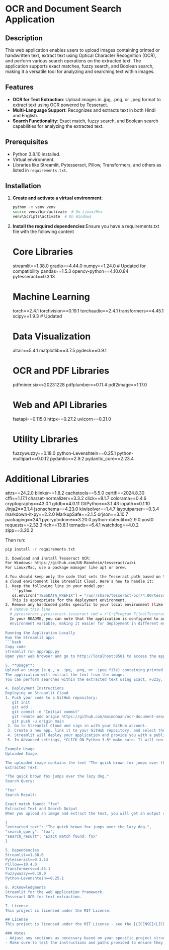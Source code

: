 # OCR and Document Search Application

## Description
This web application enables users to upload images containing printed or handwritten text, extract text using Optical Character Recognition (OCR), and perform various search operations on the extracted text. The application supports exact matches, fuzzy search, and Boolean search, making it a versatile tool for analyzing and searching text within images.

## Features
- **OCR for Text Extraction**: Upload images in .jpg, .png, or .jpeg format to extract text using OCR powered by Tesseract.
- **Multi-Language Support**: Recognizes and extracts text in both Hindi and English.
- **Search Functionality**: Exact match, fuzzy search, and Boolean search capabilities for analyzing the extracted text.

## Prerequisites
- Python 3.8.10 installed.
- Virtual environment.
- Libraries like Streamlit, Pytesseract, Pillow, Transformers, and others as listed in `requirements.txt`.

## Installation

1. **Create and activate a virtual environment**:
   ```bash
   python -m venv venv
   source venv/bin/activate  # On Linux/Mac
   venv\Scripts\activate  # On Windows

2. **Install the required dependencies**:Ensure you have a requirements.txt file with the following content

    # Core Libraries
      streamlit==1.38.0
      gradio==4.44.0
      numpy==1.24.0  # Updated for compatibility
      pandas==1.5.3
      opencv-python==4.10.0.84
      pytesseract==0.3.13

    # Machine Learning 
      torch==2.4.1
      torchvision==0.19.1
      torchaudio==2.4.1
      transformers==4.45.1
      scipy==1.9.3  # Updated

    # Data Visualization
      altair==5.4.1
      matplotlib==3.7.5
      pydeck==0.9.1

    # OCR and PDF Libraries
      pdfminer.six==20231228
      pdfplumber==0.11.4
      pdf2image==1.17.0

    # Web and API Libraries
      fastapi==0.115.0
      httpx==0.27.2
      uvicorn==0.31.0

    # Utility Libraries
      fuzzywuzzy==0.18.0
      python-Levenshtein==0.25.1
      python-multipart==0.0.12
      pydantic==2.9.2
      pydantic_core==2.23.4

# Additional Libraries
attrs==24.2.0
blinker==1.8.2
cachetools==5.5.0
certifi==2024.8.30
cffi==1.17.1
charset-normalizer==3.3.2
click==8.1.7
colorama==0.4.6
cryptography==43.0.1
gitdb==4.0.11
GitPython==3.1.43
iopath==0.1.10
Jinja2==3.1.4
jsonschema==4.23.0
kiwisolver==1.4.7
layoutparser==0.3.4
markdown-it-py==2.2.0
MarkupSafe==2.1.5
orjson==3.10.7
packaging==24.1
pycryptodome==3.20.0
python-dateutil==2.9.0.post0
requests==2.32.3
rich==13.8.1
tornado==6.4.1
watchdog==4.0.2
zipp==3.20.2


   
   Then run:
   ```bash
   pip install -r requirements.txt

3. Download and install Tesseract OCR:
   For Windows: https://github.com/UB-Mannheim/tesseract/wiki
   For Linux/Mac, use a package manager like apt or brew.

4.You should keep only the code that sets the Tesseract path based on the environment variable, which is more suitable for deployment in 
  a cloud environment like Streamlit Cloud. Here’s how to handle it:
  1. Keep the following line in your model.py:
      ```python
      os.environ["TESSDATA_PREFIX"] = "/usr/share/tesseract-ocr/4.00/tessdata/"
      This is appropriate for the deployment environment.
  2. Remove any hardcoded paths specific to your local environment (like the Windows path):
     # Remove this line
     # pytesseract.pytesseract.tesseract_cmd = r'C:\Program Files\Tesseract-OCR\tesseract.exe'
     In your README, you can note that the application is configured to automatically detect Tesseract's installation based on the 
     environment variable, making it easier for deployment in different environments.
    
Running the Application Locally
   Run the Streamlit app:
   ```bash
   Copy code
   streamlit run app/app.py
   Open your web browser and go to http://localhost:8501 to access the app.  

5. **Usage**: 
   Upload an image (e.g., a .jpg, .png, or .jpeg file) containing printed or handwritten text.
   The application will extract the text from the image.
   You can perform searches within the extracted text using Exact, Fuzzy, or Boolean search options.

4. Deployment Instructions
   Deploying on Streamlit Cloud
   1. Push your code to a GitHub repository:
      git init
      git add .
      git commit -m "Initial commit"
      git remote add origin https://github.com/maimohaan/ocr-document-search-application.git
      git push -u origin main
    2. Go to Streamlit Cloud and sign in with your GitHub account.
    3. Create a new app, link it to your GitHub repository, and select the branch (usually main or master).
    4. Streamlit will deploy your application and provide you with a public URL where users can access it.
    5. In Advanced settings, *CLICK ON Python 3.8* make sure. It will run on *Python 3.8 ONLY*

Example Usage
Uploaded Image:

The uploaded image contains the text "The quick brown fox jumps over the lazy dog."
Extracted Text:

"The quick brown fox jumps over the lazy dog."
Search Query:

"fox"
Search Result:

Exact match found: "fox"
Extracted Text and Search Output
When you upload an image and extract the text, you will get an output similar to the following:

{
  "extracted_text": "The quick brown fox jumps over the lazy dog.",
  "search_query": "fox",
  "search_result": "Exact match found: fox"
}

5. Dependencies
   Streamlit==1.38.0
   Pytesseract==0.3.13
   Pillow==10.4.0
   Transformers==4.45.1
   Fuzzywuzzy==0.18.0
   Python-Levenshtein==0.25.1

6. Acknowledgments
   Streamlit for the web application framework.
   Tesseract OCR for text extraction.   

7. License
   This project is licensed under the MIT License.

   ## License
   This project is licensed under the MIT License - see the [LICENSE](LICENSE) file for details.
   
   ### Notes
   - Adjust any sections as necessary based on your specific project structure or additional features.
   - Make sure to test the instructions and paths provided to ensure they work for users who will set up the application.



 






